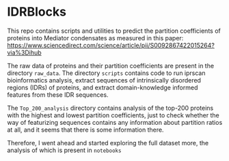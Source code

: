 # IDRBlocks

This repo contains scripts and utilities to predict the partition coefficients of proteins into Mediator condensates as measured in this paper: https://www.sciencedirect.com/science/article/pii/S0092867422015264?via%3Dihub

The raw data of proteins and their partition coefficients are present in the directory ``raw_data``. The directory ``scripts`` contains code to run iprscan bioinformatics analysis, extract sequences of intrinsically disordered regions (IDRs) of proteins, and extract domain-knowledge informed features from these IDR sequences. 

The ``Top_200_analysis`` directory contains analysis of the top-200 proteins with the highest and lowest partition coefficients, just to check whether the way of featurizing sequences contains any information about partition ratios at all, and it seems that there is some information there. 

Therefore, I went ahead and started exploring the full dataset more, the analysis of which is present in ``notebooks``


